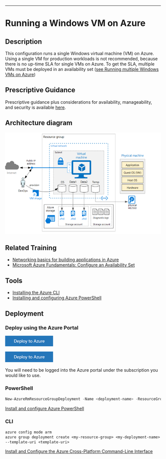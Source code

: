 ----------------
# Running a Windows VM on Azure

## Description

This configuration runs a single Windows virtual machine (VM) on Azure.  
Using a single VM for production workloads is not recommended, because there is no up-time SLA for single VMs on Azure.  To get the SLA, multiple VMs must be deployed in an availability set ([see Running multiple Windows VMs on Azure](https://azure.microsoft.com/en-us/documentation/articles/guidance-compute-multi-vm/))

## Prescriptive Guidance
Prescriptive  guidance plus considerations for availability, manageability, and security is available [here](https://azure.microsoft.com/en-us/documentation/articles/guidance-compute-single-vm/).

## Architecture diagram
 ![GitHub Logo](../images/singleVM.png)

## Related Training
* [Networking basics for building applications in Azure](https://azure.microsoft.com/en-us/documentation/videos/azurecon-2015-networking-basics-for-building-applications-in-azure/)
* [Microsoft Azure Fundamentals: Configure an Availability Set](https://azure.microsoft.com/en-us/documentation/articles/virtual-machines-windows-create-availability-set/)

## Tools
* [Installing the Azure CLI](https://azure.microsoft.com/en-us/documentation/articles/xplat-cli-install/)
* [Installing and configuring Azure PowerShell](https://azure.microsoft.com/en-us/documentation/articles/powershell-install-configure/)

## Deployment

### Deploy using the Azure Portal
[![Deploy to Azure](../images/azurebtn.png)](https://portal.azure.com/#create/Microsoft.Template/uri/https%3A%2F%2Fraw.githubusercontent.com%2FValoremConsulting%2FAzureCLI%2Fmaster%2F1-SingleVM%2FTemplates%2FazuredeployGitHub.json)


[![Test Redirect](../images/azurebtn.png)](http://valoremconsulting.github.io/AzureCLI/redirect.html)

You will need to be logged into the Azure portal under the subscription you would like to use.

### PowerShell
```PowerShell
New-AzureRmResourceGroupDeployment -Name <deployment-name> -ResourceGroupName <resource-group-name> -TemplateUri <template-uri>
```
[Install and configure Azure PowerShell](https://azure.microsoft.com/en-us/documentation/articles/powershell-install-configure/)

### CLI
```
azure config mode arm
azure group deployment create <my-resource-group> <my-deployment-name> --template-uri <template-uri>
```
[Install and Configure the Azure Cross-Platform Command-Line Interface](https://azure.microsoft.com/en-us/documentation/articles/xplat-cli-install/)

